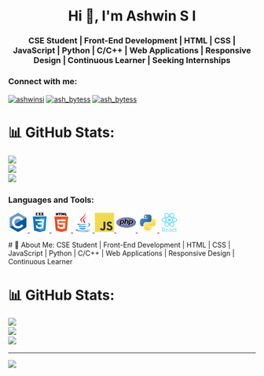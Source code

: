 <h1 align="center">Hi 👋, I'm Ashwin S I</h1>
<h3 align="center">CSE Student | Front-End Development | HTML | CSS | JavaScript | Python | C/C++ | Web Applications | Responsive Design | Continuous Learner | Seeking Internships</h3>

<h3 align="left">Connect with me:</h3>
<p align="left">
<a href="https://linkedin.com/in/ashwinsi" target="blank"><img align="center" src="https://raw.githubusercontent.com/rahuldkjain/github-profile-readme-generator/master/src/images/icons/Social/linked-in-alt.svg" alt="ashwinsi" height="30" width="40" /></a>
<a href="https://instagram.com/ash_bytess" target="blank"><img align="center" src="https://raw.githubusercontent.com/rahuldkjain/github-profile-readme-generator/master/src/images/icons/Social/instagram.svg" alt="ash_bytess" height="30" width="40" /></a>
<a href="https://www.youtube.com/c/ash_bytess" target="blank"><img align="center" src="https://raw.githubusercontent.com/rahuldkjain/github-profile-readme-generator/master/src/images/icons/Social/youtube.svg" alt="ash_bytess" height="30" width="40" /></a>
</p>

# 📊 GitHub Stats:
![](https://github-readme-stats.vercel.app/api?username=ashwinn-si&theme=highcontrast&hide_border=false&include_all_commits=false&count_private=false)<br/>
![](https://github-readme-streak-stats.herokuapp.com/?user=ashwinn-si&theme=highcontrast&hide_border=false)<br/>
![](https://github-readme-stats.vercel.app/api/top-langs/?username=ashwinn-si&theme=highcontrast&hide_border=false&include_all_commits=false&count_private=false&layout=compact)

<h3 align="left">Languages and Tools:</h3>
<p align="left"> <a href="https://www.cprogramming.com/" target="_blank" rel="noreferrer"> <img src="https://raw.githubusercontent.com/devicons/devicon/master/icons/c/c-original.svg" alt="c" width="40" height="40"/> </a> <a href="https://www.w3schools.com/css/" target="_blank" rel="noreferrer"> <img src="https://raw.githubusercontent.com/devicons/devicon/master/icons/css3/css3-original-wordmark.svg" alt="css3" width="40" height="40"/> </a> <a href="https://www.w3.org/html/" target="_blank" rel="noreferrer"> <img src="https://raw.githubusercontent.com/devicons/devicon/master/icons/html5/html5-original-wordmark.svg" alt="html5" width="40" height="40"/> </a> <a href="https://www.java.com" target="_blank" rel="noreferrer"> <img src="https://raw.githubusercontent.com/devicons/devicon/master/icons/java/java-original.svg" alt="java" width="40" height="40"/> </a> <a href="https://developer.mozilla.org/en-US/docs/Web/JavaScript" target="_blank" rel="noreferrer"> <img src="https://raw.githubusercontent.com/devicons/devicon/master/icons/javascript/javascript-original.svg" alt="javascript" width="40" height="40"/> </a> <a href="https://www.php.net" target="_blank" rel="noreferrer"> <img src="https://raw.githubusercontent.com/devicons/devicon/master/icons/php/php-original.svg" alt="php" width="40" height="40"/> </a> <a href="https://www.python.org" target="_blank" rel="noreferrer"> <img src="https://raw.githubusercontent.com/devicons/devicon/master/icons/python/python-original.svg" alt="python" width="40" height="40"/> </a> <a href="https://reactjs.org/" target="_blank" rel="noreferrer"> <img src="https://raw.githubusercontent.com/devicons/devicon/master/icons/react/react-original-wordmark.svg" alt="react" width="40" height="40"/> </a> </p>
# 💫 About Me:
CSE Student | Front-End Development | HTML | CSS | JavaScript | Python | C/C++ | Web Applications | Responsive Design | Continuous Learner 

# 📊 GitHub Stats:
![](https://github-readme-stats.vercel.app/api?username=ashwinn-si&theme=highcontrast&hide_border=false&include_all_commits=false&count_private=false)<br/>
![](https://github-readme-streak-stats.herokuapp.com/?user=ashwinn-si&theme=highcontrast&hide_border=false)<br/>
![](https://github-readme-stats.vercel.app/api/top-langs/?username=ashwinn-si&theme=highcontrast&hide_border=false&include_all_commits=false&count_private=false&layout=compact)

---
[![](https://visitcount.itsvg.in/api?id=ashwinn-si&icon=0&color=0)](https://visitcount.itsvg.in)

<!-- Proudly created with GPRM ( https://gprm.itsvg.in ) -->
